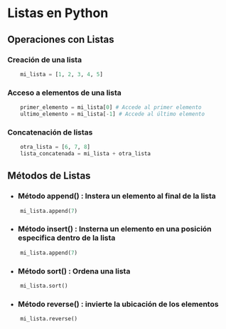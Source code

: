 # Listas en Python

## Operaciones con Listas

### Creación de una lista
```python
    mi_lista = [1, 2, 3, 4, 5] 
```

### Acceso a elementos de una lista
```python
    primer_elemento = mi_lista[0] # Accede al primer elemento
    ultimo_elemento = mi_lista[-1] # Accede al último elemento
```

### Concatenación de listas
```python
    otra_lista = [6, 7, 8]
    lista_concatenada = mi_lista + otra_lista
```

## Métodos de Listas

- ### Método append() : Instera un elemento al final de la lista

``` python 
    mi_lista.append(7) 
```

- ### Método insert() : Insterna un elemento en una posición especifica dentro de la lista

``` python 
    mi_lista.append(7) 
```

- ### Método sort() : Ordena una lista 
``` python
    mi_lista.sort()
```

- ### Método reverse() : invierte la ubicación de los elementos 
``` python
    mi_lista.reverse()
```
